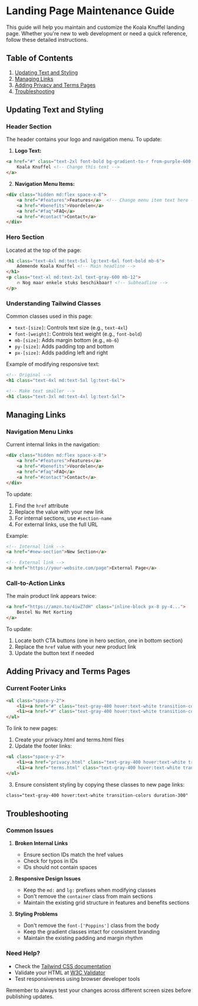 # Landing Page Maintenance Guide

This guide will help you maintain and customize the Koala Knuffel landing page. Whether you're new to web development or need a quick reference, follow these detailed instructions.

## Table of Contents
1. [Updating Text and Styling](#updating-text-and-styling)
2. [Managing Links](#managing-links)
3. [Adding Privacy and Terms Pages](#adding-privacy-and-terms-pages)
4. [Troubleshooting](#troubleshooting)

## Updating Text and Styling

### Header Section
The header contains your logo and navigation menu. To update:

1. **Logo Text:**
```html
<a href="#" class="text-2xl font-bold bg-gradient-to-r from-purple-600 to-pink-600 bg-clip-text text-transparent">
    Koala Knuffel <!-- Change this text -->
</a>
```

2. **Navigation Menu Items:**
```html
<div class="hidden md:flex space-x-8">
    <a href="#features">Features</a>  <!-- Change menu item text here -->
    <a href="#benefits">Voordelen</a>
    <a href="#faq">FAQ</a>
    <a href="#contact">Contact</a>
</div>
```

### Hero Section
Located at the top of the page:
```html
<h1 class="text-4xl md:text-5xl lg:text-6xl font-bold mb-6">
    Ademende Koala Knuffel <!-- Main headline -->
</h1>
<p class="text-xl md:text-2xl text-gray-600 mb-12">
    🔥 Nog maar enkele stuks beschikbaar! <!-- Subheadline -->
</p>
```

### Understanding Tailwind Classes
Common classes used in this page:
- `text-[size]`: Controls text size (e.g., `text-4xl`)
- `font-[weight]`: Controls text weight (e.g., `font-bold`)
- `mb-[size]`: Adds margin bottom (e.g., `mb-6`)
- `py-[size]`: Adds padding top and bottom
- `px-[size]`: Adds padding left and right

Example of modifying responsive text:
```html
<!-- Original -->
<h1 class="text-4xl md:text-5xl lg:text-6xl">

<!-- Make text smaller -->
<h1 class="text-3xl md:text-4xl lg:text-5xl">
```

## Managing Links

### Navigation Menu Links
Current internal links in the navigation:
```html
<div class="hidden md:flex space-x-8">
    <a href="#features">Features</a>
    <a href="#benefits">Voordelen</a>
    <a href="#faq">FAQ</a>
    <a href="#contact">Contact</a>
</div>
```

To update:
1. Find the `href` attribute
2. Replace the value with your new link
3. For internal sections, use `#section-name`
4. For external links, use the full URL

Example:
```html
<!-- Internal link -->
<a href="#new-section">New Section</a>

<!-- External link -->
<a href="https://your-website.com/page">External Page</a>
```

### Call-to-Action Links
The main product link appears twice:
```html
<a href="https://amzn.to/4iwZ7dH" class="inline-block px-8 py-4...">
    Bestel Nu Met Korting
</a>
```

To update:
1. Locate both CTA buttons (one in hero section, one in bottom section)
2. Replace the `href` value with your new product link
3. Update the button text if needed

## Adding Privacy and Terms Pages

### Current Footer Links
```html
<ul class="space-y-2">
    <li><a href="#" class="text-gray-400 hover:text-white transition-colors duration-300">Privacy Policy</a></li>
    <li><a href="#" class="text-gray-400 hover:text-white transition-colors duration-300">Terms of Service</a></li>
</ul>
```

To link to new pages:

1. Create your privacy.html and terms.html files
2. Update the footer links:
```html
<ul class="space-y-2">
    <li><a href="privacy.html" class="text-gray-400 hover:text-white transition-colors duration-300">Privacy Policy</a></li>
    <li><a href="terms.html" class="text-gray-400 hover:text-white transition-colors duration-300">Terms of Service</a></li>
</ul>
```

3. Ensure consistent styling by copying these classes to new page links:
```html
class="text-gray-400 hover:text-white transition-colors duration-300"
```

## Troubleshooting

### Common Issues

1. **Broken Internal Links**
   - Ensure section IDs match the href values
   - Check for typos in IDs
   - IDs should not contain spaces

2. **Responsive Design Issues**
   - Keep the `md:` and `lg:` prefixes when modifying classes
   - Don't remove the `container` class from main sections
   - Maintain the existing grid structure in features and benefits sections

3. **Styling Problems**
   - Don't remove the `font-['Poppins']` class from the body
   - Keep the gradient classes intact for consistent branding
   - Maintain the existing padding and margin rhythm

### Need Help?
- Check the [Tailwind CSS documentation](https://tailwindcss.com/docs)
- Validate your HTML at [W3C Validator](https://validator.w3.org/)
- Test responsiveness using browser developer tools

Remember to always test your changes across different screen sizes before publishing updates.